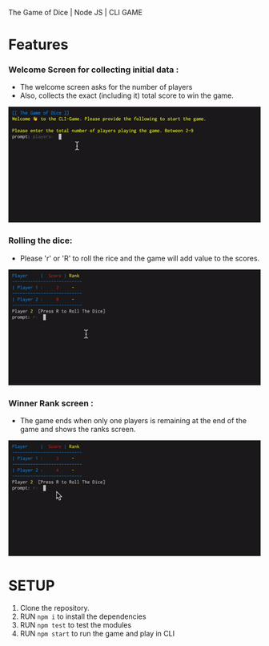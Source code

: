 The Game of Dice | Node JS | CLI GAME

# Features
### Welcome Screen for collecting initial data :

- The welcome screen asks for the number of players
- Also, collects the exact (including it) total score to win the game. 

![Welcome Sreen](https://github.com/vineetvk01/dice-game/blob/main/start-prompt.gif?raw=true)

### Rolling the dice:

- Please 'r' or 'R' to roll the rice and the game will add value to the scores.

![Rolling Dice Sreen](https://github.com/vineetvk01/dice-game/blob/main/roll-dice.gif?raw=true)

### Winner Rank screen :

- The game ends when only one players is remaining at the end of the game and shows the ranks screen.

![Rank Screen](https://github.com/vineetvk01/dice-game/blob/main/end-game.gif?raw=true)

# SETUP

1. Clone the repository.
2. RUN `npm i` to install the dependencies
3. RUN `npm test` to test the modules
4. RUN `npm start` to run the game and play in CLI